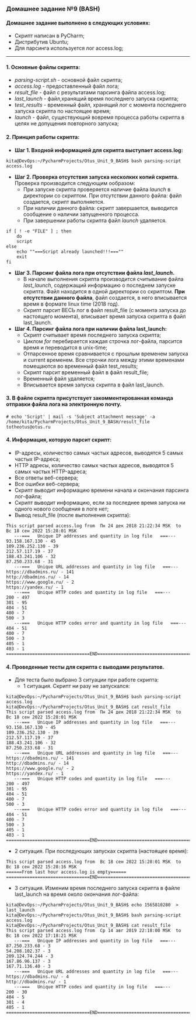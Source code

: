 ### Домашнее задание №9 (BASH)
#### Домашнее задание выполнено в следующих условиях:

- Скрипт написан в PyCharm;
- Дистрибутив Ubuntu;
- Для парсинга используется лог access.log;
____

#### 1. Основные файлы скрипта:

- _parsing-script.sh_ - основной файл скрипта;
- _access.log_ - предоставленный файл лога;
- _result_file_ - файл с результатами парсинга файла access.log;
- _last_launch_ - файл,хранящий время последнего запуска скрипта;
- _test_results_ - временный файл, хранящий лог с момента последнего запуска скрипта по настоящее время;
- _launch_ - файл, существующий вовремя процесса работы скрипта в целях не допущения повторного запуска;

#### 2. Принцип работы скрипта:

- __Шаг 1. Входной информацией для скрипта выступает access.log:__
```commandline
kita@DevOps:~/PycharmProjects/Otus_Unit_9_BASH$ bash parsing-script access.log 
```
- __Шаг 2. Проверка отсутствия запуска несколких копий скрипта.__ Проверка производится следующим ообразом:
  + При запуске скрипта проверяется наличие файла _launch_ в директории со скриптом. При отсутствии данного файла: файл создается, скрипт выполняется.
  + При наличии данного файла: скрипт завершается, выводится сообщение о наличии запущенного процесса.
  + При завершении работы скрипта файл _launch_ удаляется.
```commandline
if [ ! -e "FILE" ] ; then
    do
    script
else
    echo ""===Script already launched!!!===""
    exit
fi
```
- __Шаг 3. Парсинг файла лога при отсутствии файла _last_launch_.__
  + В начале выполнения скрипта производится считывание файла _last_launch_, содержащий информацию о последнем запуске скрипта.
Файл находится в одной директории со скриптом. __При отсутствии данного файла__, файл создается, в него вписывается время в формате linux time (2018 год).
  + Cкрипт парсит ВЕСЬ лог  в файл result_file (с момента запуска до настоящего момента), вписывает время запуска скрипта в файл last_launch.
- __Шаг 4. Парсинг файла лога при наличии файла last_launch:__ 
  + Скрипт считывает время последнего запуска скрипта;  
  + Циклом _for_ перебирается каждая строчка лог-файла, парсится время и переводится в unix-time;
  + Отпарсенное время сравнивается с прошлым временем запуска и current временем. Все строчки лога между этими временами помещаются во временный файл test_results; 
  + Скрипт парсит временный файл в файл result_file;
  + Временный файл удаляется;
  + Вписывается время запуска скрипта в файл last_launch.

#### 3. В файле скрипта присутствует закомментированная команда отправки файла лога на электронную почту.
```commandline
# echo 'Script' | mail -s 'Subject attachment message' -a /home/kita/PycharmProjects/Otus_Unit_9_BASH/result_file totheotus@otus.ru
```

#### 4. Информация, которую парсит скрипт:

- IP-адресы, количество самых частых адресов, выводятся 5 самых частых IP-адреса;
- HTTP адресы, количество самых частых адресов, выводятся 5 самых частых HTTP-адреса;
- Все ответы веб-сервера;
- Все ошибки веб-сервера;
- Скрипт выводит информацию времени начала и окончания парсинга лог-файла;
- Скрипт выводит информацию, если за последнее время запуска ни одного нового сообщения в логе нет;
- Вывод result_file (после выполнения скрипта):
```commandline
This script parsed access.log from  Пн 24 дек 2018 21:22:34 MSK  to  Вс 18 сен 2022 15:28:01 MSK
   ---===   Unique IP addresses and quantity in log file   ===--- 
93.158.167.130 - 45
109.236.252.130 - 39
212.57.117.19 - 37
188.43.241.106 - 32
87.250.233.68 - 31
   ---===   Unique URL addresses and quantity in log file   ===---   
https://dbadmins.ru/ - 141
http://dbadmins.ru/ - 14
https://www.google.ru/ - 2
https://yandex.ru/ - 1
   ---===   Unique HTTP codes and quantity in log file   ===---   
200 - 497
301 - 95
404 - 51
400 - 7
500 - 3
   ---===   Unique HTTP codes error and quantity in log file   ===---   
404 - 51
400 - 7
500 - 3
405 - 1
403 - 1
================================END==========================================

```

#### 4. Проведенные тесты для скрипта с выводами результатов.

- Для теста было выбрано 3 ситуации при работе скрипта:
  + 1 ситуация. Скрипт ни разу не запускался:
```commandline
kita@DevOps:~/PycharmProjects/Otus_Unit_9_BASH$ bash parsing-script access.log 
kita@DevOps:~/PycharmProjects/Otus_Unit_9_BASH$ cat result_file 
This script parsed access.log from  Пн 24 дек 2018 21:22:34 MSK  to  Вс 18 сен 2022 15:28:01 MSK
   ---===   Unique IP addresses and quantity in log file   ===--- 
93.158.167.130 - 45
109.236.252.130 - 39
212.57.117.19 - 37
188.43.241.106 - 32
87.250.233.68 - 31
   ---===   Unique URL addresses and quantity in log file   ===---   
https://dbadmins.ru/ - 141
http://dbadmins.ru/ - 14
https://www.google.ru/ - 2
https://yandex.ru/ - 1
   ---===   Unique HTTP codes and quantity in log file   ===---   
200 - 497
301 - 95
404 - 51
400 - 7
500 - 3
   ---===   Unique HTTP codes error and quantity in log file   ===---   
404 - 51
400 - 7
500 - 3
405 - 1
403 - 1
================================END==========================================

```

  + 2 ситуация. При последующих запусках скрипта (настоящее время):
```commandline
This script parsed access.log from  Вс 18 сен 2022 15:28:01 MSK  to  Вс 18 сен 2022 15:28:16 MSK
======From last hour access.log is empty======
================================END==========================================

```

  + 3 ситуация. Изменим время последнего запуска скрипта в файле last_launch на время около окончания лог-файла:
```commandline
kita@DevOps:~/PycharmProjects/Otus_Unit_9_BASH$ echo 1565810280  > last_launch 
kita@DevOps:~/PycharmProjects/Otus_Unit_9_BASH$ bash parsing-script access.log 
kita@DevOps:~/PycharmProjects/Otus_Unit_9_BASH$ cat result_file 
This script parsed access.log from  Ср 14 авг 2019 22:18:00 MSK  to  Вс 18 сен 2022 17:18:21 MSK
   ---===   Unique IP addresses and quantity in log file   ===--- 
87.250.233.68 - 3
54.208.102.37 - 3
209.124.74.244 - 3
167.86.96.137 - 3
167.71.136.40 - 3
   ---===   Unique URL addresses and quantity in log file   ===---   
https://dbadmins.ru/ - 4
http://dbadmins.ru/ - 1
   ---===   Unique HTTP codes and quantity in log file   ===---   
200 - 30
404 - 5
301 - 4
405 - 1
================================END==========================================
```
